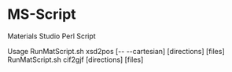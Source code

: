 # MS-Script
Materials Studio Perl Script

Usage
RunMatScript.sh xsd2pos [-- --cartesian] [directions] [files]
RunMatScript.sh cif2gjf [directions] [files]
